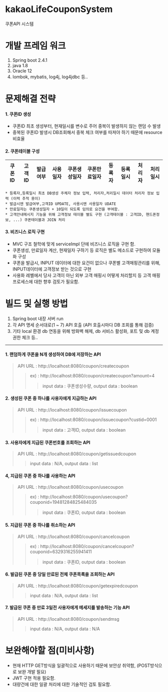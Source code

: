# kakaoLifeCouponSystem
쿠폰API 시스템

# 개발 프레임 워크
1. Spring boot 2.4.1
2. java 1.8
3. Oracle 12
4. lombok, mybatis, log4j, log4jdbc 등..

# 문제해결 전략
#### 1. 쿠폰ID 생성 
* 쿠폰ID 최초 생성부터, 현재일시를 변수로 주어 중복이 발생하지 않는 랜덤 수 발생    
* 중복된 쿠폰ID 발생시 DB조회해서 중복 체크 여부를 따져야 하기 때문에 resource 비효율

#### 2. 쿠폰테이블 구성  
   |쿠폰ID|고객ID|발급여부|사용일자|쿠폰생성일자|쿠폰만료일자|등록자|등록일시|처리자|처리일시|
   |---|---|---|---|---|---|---|---|---|---|
              
    * 등록자,등록일시 최초 DB생성 주체자 정보 입력, 처리자,처리일시 데이터 처리자 정보 입력 (이력 추적 용이)  
    * 발급시엔 발급여부,고객ID UPDATE, 사용시엔 사용일자 UDATE  
    * 만료일자는 쿠폰생성일자 + 10일이 되도록 임의로 요건을 부여함.  
    * 고객안내메시지 기능을 위해 고객정보 테이블 별도 구현 (고객테이블 : 고객ID, 핸드폰정보, ...) 쿠폰테이블과 JOIN 처리

#### 3. 비즈니스 로직 구현 
* MVC 구조 철학에 맞게 serviceImpl 단에 비즈니스 로직을 구현 함.    
* 쿠폰생성, 만료일자 계산, 현재일자 구하기 등 로직은 별도 메소드로 구현하여 모듈화 구성   
* 쿠폰을 발급시, INPUT 데이터에 대한 요건이 없으나 쿠폰별 고객매핑관리를 위해, INPUT데이터에 고객정보 받는 것으로 구현
* 사용화 레벨에서 당사 고객이 아닌 외부 고객 매핑시 어떻게 처리할지 등 고객 매핑 프로세스에 대한 향후 검토가 필요함.
 

# 빌드 및 실행 방법

1. Spring boot 내장 서버 run
2. 각 API 명세 순서대로(1 ~ 7) API 호출 (API 호출시마다 DB 조회를 통해 검증)
3. 기타 local 환경 db 연동을 위해 방화벽 해제, db 서비스 활성화, 포트 및 db 계정권한 체크 등..

* * *

#### 1. 랜덤하게 쿠폰을 N개 생성하여 DB에 저장하는 API
> API URL : http://localhost:8080/coupon/createcoupon
> > ex) : http://localhost:8080/coupon/createcoupon?amount=4
> > > input data : 쿠폰생성수량,
> > > output data : boolean

#### 2. 생성된 쿠폰 중 하나를 사용자에게 지급하는 API
> API URL : http://localhost:8080/coupon/issuecoupon
> > ex) : http://localhost:8080/coupon/issuecoupon?custid=0001
> > > input data : 고객ID,
> > > output data : boolean

#### 3. 사용자에게 지급된 쿠폰번호를 조회하는 API
> API URL : http://localhost:8080/coupon/getissuedcoupon
> > input data : N/A,
> > output data : list

#### 4, 지급된 쿠폰 중 하나를 사용하는 API
> API URL : http://localhost:8080/coupon/usecoupon
> > ex) : http://localhost:8080/coupon/usecoupon?couponid=19481284825484035
> > > input data : 쿠폰ID,
> > > output data : boolean

#### 5. 지급된 쿠폰 중 하나를 취소하는 API
> API URL : http://localhost:8080/coupon/cancelcoupon
> > ex) : http://localhost:8080/coupon/cancelcoupon?couponid=6329316255941411
> > > input data : 쿠폰ID,
> > > output data : boolean

#### 6. 발급된 쿠폰 중 당일 만료된 전체 쿠폰목록을 조회하는 API
> API URL : http://localhost:8080/coupon/getexpiredcoupon
> > input data : N/A,
> > output data : list

#### 7. 발급된 쿠폰 중 만료 3일전 사용자에게 메세지를 발송하는 기능 API
> API URL : http://localhost:8080/coupon/sendmsg
> > input data : N/A,
> > output data : N/A


# 보완해야할 점(미비사항) 
* 현재 HTTP GET방식을 일괄적으로 사용하기 때문에 보안상 취약함, (POST방식으로 보완 개발 필요)       
* JWT 구현 적용 필요함.  
* 대량건에 대한 일괄 처리에 대한 기술적인 검토 필요함.
